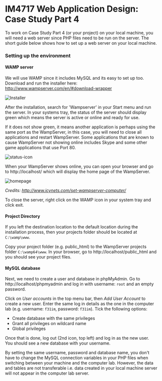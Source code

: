 # IM4717 Web Application Design: Case Study Part 4

To work on Case Study Part 4 (or your project) on your local machine, you will need a web server since PHP files need to be run on the server. The short guide below shows how to set up a web server on your local machine.

### Setting up the environment

#### WAMP server

We will use WAMP since it includes MySQL and its easy to set up too. Download and run the installer here: http://www.wampserver.com/en/#download-wrapper

![Installer](http://www.icynets.com/wp-content/uploads/2016/04/installing-wamp-2.png)

After the installation, search for 'Wampserver' in your Start menu and run the server. In your systems tray, the status of the server should display green which means the server is active or online and ready for use.

If it does not show green, it means another application is perhaps using the same port as the WampServer, in this case, you will need to close all applications and restart WampServer. Some applications that are known to cause WampServer not showing online includes Skype and some other game applications that use Port 80.

![status-icon](http://www.icynets.com/wp-content/uploads/2016/04/wampserver-server-status.png)

When your WampServer shows online, you can open your browser and go to http://localhost/ which will display the home page of the WampServer.

![homepage](http://www.icynets.com/wp-content/uploads/2016/04/WampServer-Server-Configuration.jpg)

*Credits: http://www.icynets.com/set-wampserver-computer/*

To close the server, right click on the WAMP icon in your system tray and click exit.

#### Project Directory

If you left the destination location to the default location during the installation process, then your projects folder should be located at `C:\wamp\www`.

Copy your project folder (e.g. public_html) to the WampServer projects folder `C:\wamp64\www`. In your browser, go to http://localhost/public_html and you should see your project files.

#### MySQL database

Next, we need to create a user and database in phpMyAdmin. Go to http://localhost/phpmyadmin and log in with username: `root` and an empty password.

Click on *User accounts* in the top menu bar, then *Add User Account* to create a new user. Enter the same log in details as the one in the computer lab (e.g. username: `f31im`, password: `f31im`). Tick the following options:

- Create database with the same privileges
- Grant all privileges on wildcard name
- Global privileges

Once that is done, log out (2nd icon, top left) and log in as the new user. You should see a new database with your username.

By setting the same username, password and database name, you don't have to change the MySQL connection variables in your PHP files when switching between your machine and the computer lab. However, the data and tables are not transferable i.e. data created in your local machine server will not appear in the computer lab server.
